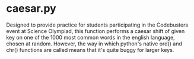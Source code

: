# caesar.py
Designed to provide practice for students participating in the Codebusters event at Science Olympiad, this function performs a caesar shift of given key on one of the 1000 most common words in the english language, chosen at random. However, the way in which python's native ord() and chr() functions are called means that it's quite buggy for larger keys.
